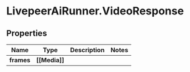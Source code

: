 # LivepeerAiRunner.VideoResponse

## Properties

Name | Type | Description | Notes
------------ | ------------- | ------------- | -------------
**frames** | **[[Media]]** |  | 


